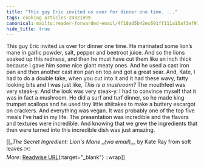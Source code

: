 ```yaml
---
title: "This guy Eric invited us over for dinner one time. ..."
tags: cooking articles-24321899
canonical: mailto:reader-forwarded-email/4f18ad5b42ec691ff111a15af3ef97ea
hide_title: true
---
```


This guy Eric invited us over for dinner one time. He marinated some lion’s mane in garlic powder, salt, pepper and beetroot juice. And so the lions soaked up this redness, and then he must have cut them like an inch thick because I gave him some nice giant meaty ones. And he used a cast iron pan and then another cast iron pan on top and got a great sear. And, Kate, I had to do a double take, when you cut into it and it had these wavy, fatty looking bits and I was just like, *This is a mushroom?* The mouthfeel was very steak-y. And the look was very steak-y. I had to convince myself that it was in fact a mushroom. He did a surf and turf dinner, so he made king trumpet scallops and he used tiny little shiitakes to make a buttery escargot on crackers. And everything was vegan. It was probably one of the top five meals I’ve had in my life. The presentation was incredible and the flavors and textures were incredible. And knowing that we grew the ingredients that then were turned into this incredible dish was just amazing.


[[<cite>_The Secret Ingredient: Lion's Mane _(via email)__</cite> by Kate Ray from soft leaves ✉️<br>
_More_: [Readwise URL](https://readwise.io/open/475167248){:target="_blank"}
::wrap]]